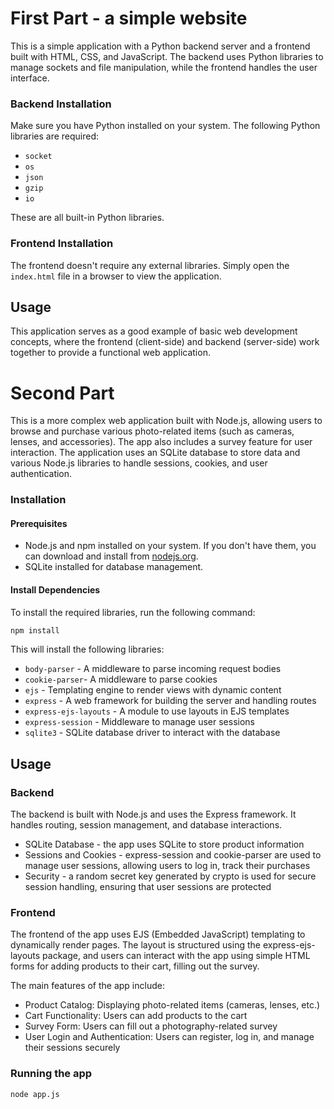 # First Part - a simple website

This is a simple application with a Python backend server and a frontend built with HTML, CSS, and JavaScript. The backend uses Python libraries to manage sockets and file manipulation, while the frontend handles the user interface.


### Backend Installation

Make sure you have Python installed on your system. The following Python libraries are required:

- `socket` 
- `os` 
- `json` 
- `gzip` 
- `io` 

These are all built-in Python libraries.

### Frontend Installation

The frontend doesn't require any external libraries. Simply open the `index.html` file in a browser to view the application.

## Usage

This application serves as a good example of basic web development concepts, where the frontend (client-side) and backend (server-side) work together to provide a functional web application.
#
# Second Part

This is a more complex web application built with Node.js, allowing users to browse and purchase various photo-related items (such as cameras, lenses, and accessories). The app also includes a survey feature for user interaction. The application uses an SQLite database to store data and various Node.js libraries to handle sessions, cookies, and user authentication.

### Installation

#### Prerequisites

- Node.js and npm installed on your system. If you don't have them, you can download and install from [nodejs.org](https://nodejs.org/).
- SQLite installed for database management.

#### Install Dependencies

To install the required libraries, run the following command:

```bash
npm install
```
This will install the following libraries:
- `body-parser`  - A middleware to parse incoming request bodies
- `cookie-parser`- A middleware to parse cookies
- `ejs` -  Templating engine to render views with dynamic content
- `express` - A web framework for building the server and handling routes
- `express-ejs-layouts` - A module to use layouts in EJS templates
- `express-session` - Middleware to manage user sessions
- `sqlite3` - SQLite database driver to interact with the database

## Usage
### Backend 

The backend is built with Node.js and uses the Express framework. It handles routing, session management, and database interactions.

- SQLite Database - the app uses SQLite to store product information
- Sessions and Cookies - express-session and cookie-parser are used to manage user sessions, allowing users to log in, track their purchases
- Security - a random secret key generated by crypto is used for secure session handling, ensuring that user sessions are protected

### Frontend

The frontend of the app uses EJS (Embedded JavaScript) templating to dynamically render pages. The layout is structured using the express-ejs-layouts package, and users can interact with the app using simple HTML forms for adding products to their cart, filling out the survey.

The main features of the app include:

- Product Catalog: Displaying photo-related items (cameras, lenses, etc.)
- Cart Functionality: Users can add products to the cart
- Survey Form: Users can fill out a photography-related survey
- User Login and Authentication: Users can register, log in, and manage their sessions securely

### Running the app
```bash
node app.js
```
